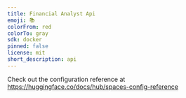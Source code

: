 ```yaml
---
title: Financial Analyst Api
emoji: 📚
colorFrom: red
colorTo: gray
sdk: docker
pinned: false
license: mit
short_description: api
---
```


Check out the configuration reference at https://huggingface.co/docs/hub/spaces-config-reference
